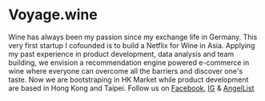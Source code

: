 # Voyage.wine

Wine has always been my passion since my exchange life in Germany. This very first startup I cofounded is to build a Netflix for Wine in Asia. Applying my past experience in product development, data analysis and team building, we envision a recommendation engine powered e-commerce in wine where everyone can overcome all the barriers and discover one's taste. Now we are bootstraping in HK Market while product development are based in Hong Kong and Taipei. Follow us on [Facebook](https://www.facebook.com/voyage.wine), [IG](https://www.instagram.com/voyage.wine) & [AngelList](https://angel.co/voyage-wine)
